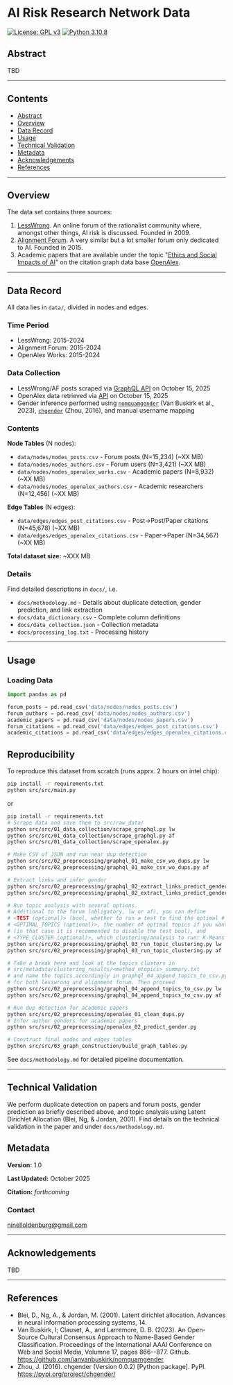 # AI Risk Research Network Data

[![License: GPL v3](https://img.shields.io/badge/License-GPLv3-blue.svg)](https://www.gnu.org/licenses/gpl-3.0)
[![Python 3.10.8](https://img.shields.io/badge/python-3.10.8-blue.svg)](https://www.python.org/downloads/)

## Abstract

TBD 

---

## Contents
- [Abstract](#abstract)
- [Overview](#overview)
- [Data Record](#data-record)
- [Usage](#usage)
- [Technical Validation](#technical-validation)
- [Metadata](#metadata)
- [Acknowledgements](#acknowledgements)
- [References](#references)

---

## Overview

The data set contains three sources: 

1) [LessWrong](https://www.lesswrong.com). An online forum of the rationalist community where, amongst other things, AI risk is discussed. Founded in 2009.
2) [Alignment Forum](https://www.alignmentforum.org). A very similar but a lot smaller forum only dedicated to AI. Founded in 2015.
3) Academic papers that are available under the topic "[Ethics and Social Impacts of AI](https://api.openalex.org/T10883)" on the citation graph data base [OpenAlex](https://openalex.org/).

---

## Data Record

All data lies in `data/`, divided in nodes and edges.

### Time Period
- LessWrong: 2015-2024
- Alignment Forum: 2015-2024
- OpenAlex Works: 2015-2024

### Data Collection
- LessWrong/AF posts scraped via [GraphQL API](https://www.lesswrong.com/graphiql) on October 15, 2025
- OpenAlex data retrieved via [API](https://docs.openalex.org/) on October 15, 2025
- Gender inference performed using [`nomquamgender`](https://github.com/ianvanbuskirk/nomquamgender) (Van Buskirk et al., 2023), [`chgender`](https://pypi.org/project/chgender/) (Zhou, 2016), and manual username mapping

### Contents

**Node Tables** (N nodes):
- `data/nodes/nodes_posts.csv` - Forum posts (N=15,234) (~XX MB)
- `data/nodes/nodes_authors.csv` - Forum users (N=3,421) (~XX MB)
- `data/nodes/nodes_openalex_works.csv` - Academic papers (N=8,932) (~XX MB)
- `data/nodes/nodes_openalex_authors.csv` - Academic researchers (N=12,456) (~XX MB)

**Edge Tables** (N edges):
- `data/edges/edges_post_citations.csv` - Post→Post/Paper citations (N=45,678) (~XX MB)
- `data/edges/edges_openalex_citations.csv` - Paper→Paper (N=34,567) (~XX MB)

**Total dataset size:** ~XXX MB

### Details

Find detailed descriptions in `docs/`, i.e. 

- `docs/methodology.md` - Details about duplicate detection, gender prediction, and link extraction
- `docs/data_dictionary.csv` - Complete column definitions
- `docs/data_collection.json` - Collection metadata
- `docs/processing_log.txt` - Processing history

---

## Usage

### Loading Data
```python
import pandas as pd

forum_posts = pd.read_csv('data/nodes/nodes_posts.csv')
forum_authors = pd.read_csv('data/nodes/nodes_authors.csv')
academic_papers = pd.read_csv('data/nodes/nodes_papers.csv')
forum_citations = pd.read_csv('data/edges/edges_post_citations.csv')
academic_citations = pd.read_csv('data/edges/edges_openalex_citations.csv')
```

## Reproducibility
To reproduce this dataset from scratch (runs apprx. 2 hours on intel chip):
```bash
pip install -r requirements.txt
python src/src/main.py
```

or 
```bash
pip install -r requirements.txt
# Scrape data and save them to src/raw_data/
python src/src/01_data_collection/scrape_graphql.py lw
python src/src/01_data_collection/scrape_graphql.py af
python src/src/01_data_collection/scrape_openalex.py

# Make CSV of JSON and run near dup detection
python src/src/02_preprocessing/graphql_01_make_csv_wo_dups.py lw
python src/src/02_preprocessing/graphql_01_make_csv_wo_dups.py af

# Extract links and infer gender
python src/src/02_preprocessing/graphql_02_extract_links_predict_gender.py lw
python src/src/02_preprocessing/graphql_02_extract_links_predict_gender.py af

# Run topic analysis with several options.
# Additional to the forum (obligatory, lw or af), you can define
# <TEST (optional)> (bool, whether to run a test to find the optimal # of topics)
# <OPTIMAL_TOPICS (optional)>, the number of optimal topics if you want to test a specific number
# (in that case it is recommended to disable the test bool), and
# <TYPE_CLUSTER (optional)>, which clustering/analysis to run: K-Means or LDA (default)
python src/src/02_preprocessing/graphql_03_run_topic_clustering.py lw
python src/src/02_preprocessing/graphql_03_run_topic_clustering.py af

# Take a break here and look at the topics clusters in 
# src/metadata/clustering_results/<method_ntopics>_summary.txt 
# and name the topics accordingly in graphql_04_append_topics_to_csv.py
# for both lesswrong and alignment forum. Then proceed
python src/src/02_preprocessing/graphql_04_append_topics_to_csv.py lw
python src/src/02_preprocessing/graphql_04_append_topics_to_csv.py af

# Run dup detection for academic papers
python src/src/02_preprocessing/openalex_01_clean_dups.py
# Infer author genders for academic papers
python src/src/02_preprocessing/openalex_02_predict_gender.py

# Construct final nodes and edges tables
python src/src/03_graph_construction/build_graph_tables.py
```

See `docs/methodology.md` for detailed pipeline documentation.

---

## Technical Validation

We perform duplicate detection on papers and forum posts, gender prediction as briefly described above, and topic analysis using Latent Dirichlet Allocation (Blei, Ng, & Jordan, 2001). Find details on the technical validation in the paper and under `docs/methodology.md`.

## Metadata

**Version:** 1.0 

**Last Updated:** October 2025

**Citation:** *forthcoming*

### Contact
ninelloldenburg@gmail.com

---

## Acknowledgements

TBD

---

## References

- Blei, D., Ng, A., & Jordan, M. (2001). Latent dirichlet allocation. Advances in neural information processing systems, 14.
- Van Buskirk, I; Clauset, A., and Larremore, D. B. (2023). An Open-Source Cultural Consensus Approach to Name-Based Gender Classification. Proceedings of the International AAAI Conference on Web and Social Media, Volumne 17, pages 866--877. Github. https://github.com/ianvanbuskirk/nomquamgender
- Zhou, J. (2016). chgender (Version 0.0.2) [Python package]. PyPI. https://pypi.org/project/chgender/